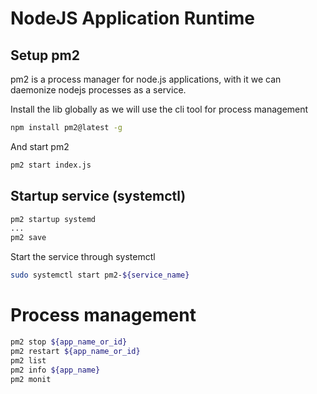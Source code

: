 # NodeJS Application Runtime

## Setup pm2
pm2 is a process manager for node.js applications, with it we can daemonize nodejs processes as a service.

Install the lib globally as we will use the cli tool for process management
```bash
npm install pm2@latest -g
```

And start pm2
```bash
pm2 start index.js
```

## Startup service (systemctl)

```bash
pm2 startup systemd
...
pm2 save
```

Start the service through systemctl
```bash
sudo systemctl start pm2-${service_name}
```

# Process management

```bash
pm2 stop ${app_name_or_id}
pm2 restart ${app_name_or_id}
pm2 list
pm2 info ${app_name}
pm2 monit
```
